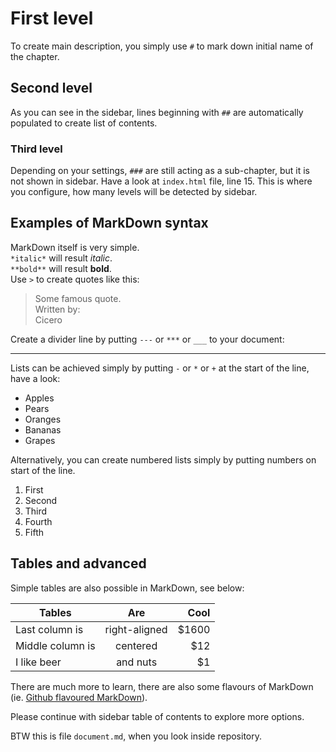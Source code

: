# First level
To create main description, you simply use `#` to mark down initial name of the chapter.

## Second level
As you can see in the sidebar, lines beginning with `##` are automatically populated to create list of contents.

### Third level
Depending on your settings, `###` are still acting as a sub-chapter, but it is not shown in sidebar. Have a look at `index.html` file, line 15. This is where you configure, how many levels will be detected by sidebar.

## Examples of MarkDown syntax
MarkDown itself is very simple.  
`*italic*` will result *italic*.  
`**bold**` will result **bold**.  
Use `>` to create quotes like this:  
> Some famous quote.  
> Written by:  
> Cicero  

Create a divider line by putting `---` or `***` or `___` to your document:  
***

Lists can be achieved simply by putting `-` or `*` or `+` at the start of the line, have a look:  
- Apples
- Pears
- Oranges
- Bananas
- Grapes

Alternatively, you can create numbered lists simply by putting numbers on start of the line.  
1. First
2. Second
3. Third
4. Fourth
5. Fifth

## Tables and advanced

Simple tables are also possible in MarkDown, see below:  

| Tables           | Are           | Cool  |
| ---------------- |:-------------:| -----:|
| Last column is   | right-aligned | $1600 |
| Middle column is | centered      |   $12 |
| I like beer      | and nuts      |    $1 |

There are much more to learn, there are also some flavours of MarkDown (ie. [Github flavoured MarkDown]()).  

Please continue with sidebar table of contents to explore more options.  

BTW this is file `document.md`, when you look inside repository.
